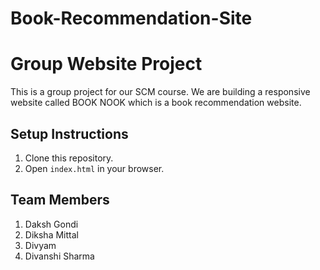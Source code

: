 # Book-Recommendation-Site
# Group Website Project

This is a group project for our SCM course. We are building a responsive website called BOOK NOOK which is a book recommendation website.

## Setup Instructions
1. Clone this repository.
2. Open `index.html` in your browser.

## Team Members
1. Daksh Gondi
2. Diksha Mittal
3. Divyam
4. Divanshi Sharma